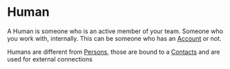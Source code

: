 # Human
A Human is someone who is an active member of your team. Someone who you work with, internally. This can be someone who has an [Account](/reference/terms-and-definitions#account) or not.

Humans are different from [Persons](/apps/contacts/models/person), those are bound to a [Contacts](/apps/contacts/models/contact) and are used for external connections


